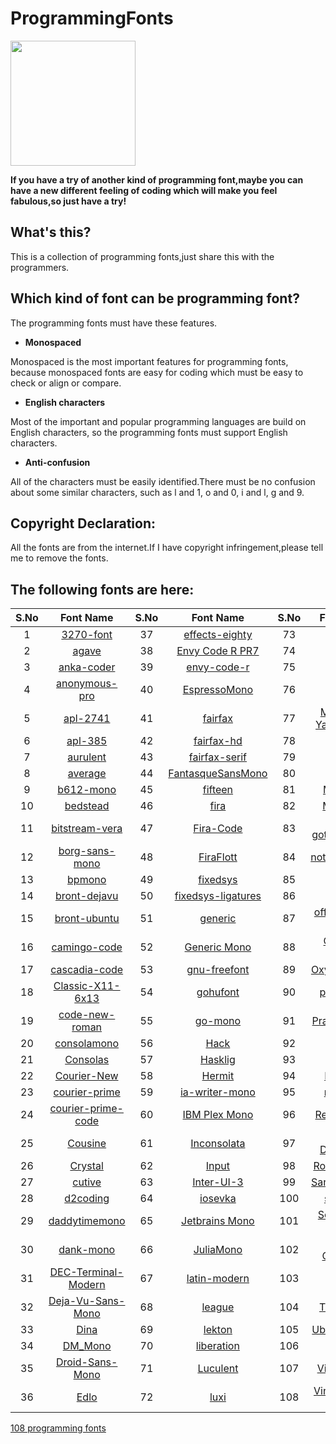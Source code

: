 # ProgrammingFonts

<img src="logo-programming-fonts.png" width="" height="200"/>

**If you have a try of another kind of programming font,maybe you can have a new different feeling of coding which will make you feel fabulous,so just have a try!**

## What's this?

This is a collection of programming fonts,just share this with the programmers.

## Which kind of font can be programming font?

The programming fonts must have these features.

* **Monospaced**

Monospaced is the most important features for programming fonts, because monospaced fonts are easy for coding which must be easy to check or align or compare.

* **English characters**

Most of the important and popular programming languages are build on English characters, so the programming fonts must support English characters.

* **Anti-confusion**

All of the characters must be easily identified.There must be no confusion about some similar characters, such as l and 1, o and 0, i and l, g and 9.

## Copyright Declaration:

All the fonts are from the internet.If I have copyright infringement,please tell me to remove the fonts.

## The following fonts are here:

| **S.No** |                                                   **Font Name**                                                  | **S.No** |                                                  **Font Name**                                                 | **S.No** |                                                    **Font Name**                                                   |
|:--------:|:----------------------------------------------------------------------------------------------------------------:|:--------:|:--------------------------------------------------------------------------------------------------------------:|:--------:|:------------------------------------------------------------------------------------------------------------------:|
|     1    |           [3270-font](https://github.com/ProgrammingFonts/ProgrammingFonts/tree/master/font/3270-font)           |    37    |     [effects-eighty](https://github.com/ProgrammingFonts/ProgrammingFonts/tree/master/font/effects-eighty)     |    73    |                   [M+](https://github.com/ProgrammingFonts/ProgrammingFonts/tree/master/font/M+)                   |
|     2    |               [agave](https://github.com/ProgrammingFonts/ProgrammingFonts/tree/master/font/agave)               |    38    | [Envy Code R PR7](https://github.com/ProgrammingFonts/ProgrammingFonts/tree/master/font/Envy%20Code%20R%20PR7) |    74    |                [Menlo](https://github.com/ProgrammingFonts/ProgrammingFonts/tree/master/font/Menlo)                |
|     3    |          [anka-coder](https://github.com/ProgrammingFonts/ProgrammingFonts/tree/master/font/anka-coder)          |    39    |        [envy-code-r](https://github.com/ProgrammingFonts/ProgrammingFonts/tree/master/font/envy-code-r)        |    75    |               [mensch](https://github.com/ProgrammingFonts/ProgrammingFonts/tree/master/font/mensch)               |
|     4    |       [anonymous-pro](https://github.com/ProgrammingFonts/ProgrammingFonts/tree/master/font/anonymous-pro)       |    40    |       [EspressoMono](https://github.com/ProgrammingFonts/ProgrammingFonts/tree/master/font/EspressoMono)       |    76    |                [meslo](https://github.com/ProgrammingFonts/ProgrammingFonts/tree/master/font/meslo)                |
|     5    |            [apl-2741](https://github.com/ProgrammingFonts/ProgrammingFonts/tree/master/font/apl-2741)            |    41    |            [fairfax](https://github.com/ProgrammingFonts/ProgrammingFonts/tree/master/font/fairfax)            |    77    | [Microsoft-YaHei-Mono](https://github.com/ProgrammingFonts/ProgrammingFonts/tree/master/font/Microsoft-YaHei-Mono) |
|     6    |             [apl-385](https://github.com/ProgrammingFonts/ProgrammingFonts/tree/master/font/apl-385)             |    42    |         [fairfax-hd](https://github.com/ProgrammingFonts/ProgrammingFonts/tree/master/font/fairfax-hd)         |    78    |               [Monaco](https://github.com/ProgrammingFonts/ProgrammingFonts/tree/master/font/Monaco)               |
|     7    |            [aurulent](https://github.com/ProgrammingFonts/ProgrammingFonts/tree/master/font/aurulent)            |    43    |      [fairfax-serif](https://github.com/ProgrammingFonts/ProgrammingFonts/tree/master/font/fairfax-serif)      |    79    |              [Monofur](https://github.com/ProgrammingFonts/ProgrammingFonts/tree/master/font/Monofur)              |
|     8    |             [average](https://github.com/ProgrammingFonts/ProgrammingFonts/tree/master/font/average)             |    44    |  [FantasqueSansMono](https://github.com/ProgrammingFonts/ProgrammingFonts/tree/master/font/FantasqueSansMono)  |    80    |               [Monoid](https://github.com/ProgrammingFonts/ProgrammingFonts/tree/master/font/Monoid)               |
|     9    |           [b612-mono](https://github.com/ProgrammingFonts/ProgrammingFonts/tree/master/font/b612-mono)           |    45    |            [fifteen](https://github.com/ProgrammingFonts/ProgrammingFonts/tree/master/font/fifteen)            |    81    |             [MonoLisa](https://github.com/ProgrammingFonts/ProgrammingFonts/tree/master/font/MonoLisa)             |
|    10    |            [bedstead](https://github.com/ProgrammingFonts/ProgrammingFonts/tree/master/font/bedstead)            |    46    |               [fira](https://github.com/ProgrammingFonts/ProgrammingFonts/tree/master/font/fira)               |    82    |             [Mononoki](https://github.com/ProgrammingFonts/ProgrammingFonts/tree/master/font/Mononoki)             |
|    11    |      [bitstream-vera](https://github.com/ProgrammingFonts/ProgrammingFonts/tree/master/font/bitstream-vera)      |    47    |          [Fira-Code](https://github.com/ProgrammingFonts/ProgrammingFonts/tree/master/font/Fira-Code)          |    83    |  [nanum-gothic-coding](https://github.com/ProgrammingFonts/ProgrammingFonts/tree/master/font/nanum-gothic-coding)  |
|    12    |      [borg-sans-mono](https://github.com/ProgrammingFonts/ProgrammingFonts/tree/master/font/borg-sans-mono)      |    48    |          [FiraFlott](https://github.com/ProgrammingFonts/ProgrammingFonts/tree/master/font/FiraFlott)          |    84    |       [notcouriersans](https://github.com/ProgrammingFonts/ProgrammingFonts/tree/master/font/notcouriersans)       |
|    13    |              [bpmono](https://github.com/ProgrammingFonts/ProgrammingFonts/tree/master/font/bpmono)              |    49    |           [fixedsys](https://github.com/ProgrammingFonts/ProgrammingFonts/tree/master/font/fixedsys)           |    85    |                 [noto](https://github.com/ProgrammingFonts/ProgrammingFonts/tree/master/font/noto)                 |
|    14    |        [bront-dejavu](https://github.com/ProgrammingFonts/ProgrammingFonts/tree/master/font/bront-dejavu)        |    50    | [fixedsys-ligatures](https://github.com/ProgrammingFonts/ProgrammingFonts/tree/master/font/fixedsys-ligatures) |    86    |                 [nova](https://github.com/ProgrammingFonts/ProgrammingFonts/tree/master/font/nova)                 |
|    15    |        [bront-ubuntu](https://github.com/ProgrammingFonts/ProgrammingFonts/tree/master/font/bront-ubuntu)        |    51    |            [generic](https://github.com/ProgrammingFonts/ProgrammingFonts/tree/master/font/generic)            |    87    |      [office-code-pro](https://github.com/ProgrammingFonts/ProgrammingFonts/tree/master/font/office-code-pro)      |
|    16    |        [camingo-code](https://github.com/ProgrammingFonts/ProgrammingFonts/tree/master/font/camingo-code)        |    52    |      [Generic Mono](https://github.com/ProgrammingFonts/ProgrammingFonts/tree/master/font/Generic%20Mono)      |    88    |       [Overpass Mono](https://github.com/ProgrammingFonts/ProgrammingFonts/tree/master/font/Overpass%20Mono)       |
|    17    |       [cascadia-code](https://github.com/ProgrammingFonts/ProgrammingFonts/tree/master/font/cascadia-code)       |    53    |       [gnu-freefont](https://github.com/ProgrammingFonts/ProgrammingFonts/tree/master/font/gnu-freefont)       |    89    |          [Oxygen-Mono](https://github.com/ProgrammingFonts/ProgrammingFonts/tree/master/font/Oxygen-Mono)          |
|    18    |    [Classic-X11-6x13](https://github.com/ProgrammingFonts/ProgrammingFonts/tree/master/font/Classic-X11-6x13)    |    54    |           [gohufont](https://github.com/ProgrammingFonts/ProgrammingFonts/tree/master/font/gohufont)           |    90    |            [plex-mono](https://github.com/ProgrammingFonts/ProgrammingFonts/tree/master/font/plex-mono)            |
|    19    |      [code-new-roman](https://github.com/ProgrammingFonts/ProgrammingFonts/tree/master/font/code-new-roman)      |    55    |            [go-mono](https://github.com/ProgrammingFonts/ProgrammingFonts/tree/master/font/go-mono)            |    91    |         [Pragmata-Pro](https://github.com/ProgrammingFonts/ProgrammingFonts/tree/master/font/Pragmata-Pro)         |
|    20    |         [consolamono](https://github.com/ProgrammingFonts/ProgrammingFonts/tree/master/font/consolamono)         |    56    |               [Hack](https://github.com/ProgrammingFonts/ProgrammingFonts/tree/master/font/Hack)               |    92    |              [profont](https://github.com/ProgrammingFonts/ProgrammingFonts/tree/master/font/profont)              |
|    21    |            [Consolas](https://github.com/ProgrammingFonts/ProgrammingFonts/tree/master/font/Consolas)            |    57    |            [Hasklig](https://github.com/ProgrammingFonts/ProgrammingFonts/tree/master/font/Hasklig)            |    93    |               [Proggy](https://github.com/ProgrammingFonts/ProgrammingFonts/tree/master/font/Proggy)               |
|    22    |         [Courier-New](https://github.com/ProgrammingFonts/ProgrammingFonts/tree/master/font/Courier-New)         |    58    |             [Hermit](https://github.com/ProgrammingFonts/ProgrammingFonts/tree/master/font/Hermit)             |    94    |              [Pt-Mono](https://github.com/ProgrammingFonts/ProgrammingFonts/tree/master/font/Pt-Mono)              |
|    23    |       [courier-prime](https://github.com/ProgrammingFonts/ProgrammingFonts/tree/master/font/courier-prime)       |    59    |     [ia-writer-mono](https://github.com/ProgrammingFonts/ProgrammingFonts/tree/master/font/ia-writer-mono)     |    95    |            [recursive](https://github.com/ProgrammingFonts/ProgrammingFonts/tree/master/font/recursive)            |
|    24    |  [courier-prime-code](https://github.com/ProgrammingFonts/ProgrammingFonts/tree/master/font/courier-prime-code)  |    60    |    [IBM Plex Mono](https://github.com/ProgrammingFonts/ProgrammingFonts/tree/master/font/IBM%20Plex%20Mono)    |    96    |           [RedHatMono](https://github.com/ProgrammingFonts/ProgrammingFonts/tree/master/font/RedHatMono)           |
|    25    |             [Cousine](https://github.com/ProgrammingFonts/ProgrammingFonts/tree/master/font/Cousine)             |    61    |        [Inconsolata](https://github.com/ProgrammingFonts/ProgrammingFonts/tree/master/font/Inconsolata)        |    97    |     [Ricty-Diminished](https://github.com/ProgrammingFonts/ProgrammingFonts/tree/master/font/Ricty-Diminished)     |
|    26    |             [Crystal](https://github.com/ProgrammingFonts/ProgrammingFonts/tree/master/font/Crystal)             |    62    |              [Input](https://github.com/ProgrammingFonts/ProgrammingFonts/tree/master/font/Input)              |    98    |          [Roboto_Mono](https://github.com/ProgrammingFonts/ProgrammingFonts/tree/master/font/Roboto_Mono)          |
|    27    |              [cutive](https://github.com/ProgrammingFonts/ProgrammingFonts/tree/master/font/cutive)              |    63    |         [Inter-UI-3](https://github.com/ProgrammingFonts/ProgrammingFonts/tree/master/font/Inter-UI-3)         |    99    |        [Sarasa-Gothic](https://github.com/ProgrammingFonts/ProgrammingFonts/tree/master/font/Sarasa-Gothic)        |
|    28    |            [d2coding](https://github.com/ProgrammingFonts/ProgrammingFonts/tree/master/font/d2coding)            |    64    |            [iosevka](https://github.com/ProgrammingFonts/ProgrammingFonts/tree/master/font/iosevka)            |    100   |              [saxMono](https://github.com/ProgrammingFonts/ProgrammingFonts/tree/master/font/saxMono)              |
|    29    |       [daddytimemono](https://github.com/ProgrammingFonts/ProgrammingFonts/tree/master/font/daddytimemono)       |    65    |    [Jetbrains Mono](https://github.com/ProgrammingFonts/ProgrammingFonts/tree/master/font/Jetbrains%20Mono)    |    101   |        [SomeType-Mono](https://github.com/ProgrammingFonts/ProgrammingFonts/tree/master/font/SomeType-Mono)        |
|    30    |           [dank-mono](https://github.com/ProgrammingFonts/ProgrammingFonts/tree/master/font/dank-mono)           |    66    |          [JuliaMono](https://github.com/ProgrammingFonts/ProgrammingFonts/tree/master/font/JuliaMono)          |    102   |      [Source-Code-Pro](https://github.com/ProgrammingFonts/ProgrammingFonts/tree/master/font/Source-Code-Pro)      |
|    31    | [DEC-Terminal-Modern](https://github.com/ProgrammingFonts/ProgrammingFonts/tree/master/font/DEC-Terminal-Modern) |    67    |       [latin-modern](https://github.com/ProgrammingFonts/ProgrammingFonts/tree/master/font/latin-modern)       |    103   |                [space](https://github.com/ProgrammingFonts/ProgrammingFonts/tree/master/font/space)                |
|    32    |   [Deja-Vu-Sans-Mono](https://github.com/ProgrammingFonts/ProgrammingFonts/tree/master/font/Deja-Vu-Sans-Mono)   |    68    |             [league](https://github.com/ProgrammingFonts/ProgrammingFonts/tree/master/font/league)             |    104   |          [Triskweline](https://github.com/ProgrammingFonts/ProgrammingFonts/tree/master/font/Triskweline)          |
|    33    |                [Dina](https://github.com/ProgrammingFonts/ProgrammingFonts/tree/master/font/Dina)                |    69    |             [lekton](https://github.com/ProgrammingFonts/ProgrammingFonts/tree/master/font/lekton)             |    105   |          [Ubuntu-Mono](https://github.com/ProgrammingFonts/ProgrammingFonts/tree/master/font/Ubuntu-Mono)          |
|    34    |             [DM_Mono](https://github.com/ProgrammingFonts/ProgrammingFonts/tree/master/font/DM_Mono)             |    70    |         [liberation](https://github.com/ProgrammingFonts/ProgrammingFonts/tree/master/font/liberation)         |    106   |              [Unifont](https://github.com/ProgrammingFonts/ProgrammingFonts/tree/master/font/Unifont)              |
|    35    |     [Droid-Sans-Mono](https://github.com/ProgrammingFonts/ProgrammingFonts/tree/master/font/Droid-Sans-Mono)     |    71    |           [Luculent](https://github.com/ProgrammingFonts/ProgrammingFonts/tree/master/font/Luculent)           |    107   |         [Victor Mono](https://github.com/ProgrammingFonts/ProgrammingFonts/tree/master/font/Victor%20Mono)         |
|    36    |                [Edlo](https://github.com/ProgrammingFonts/ProgrammingFonts/tree/master/font/Edlo)                |    72    |               [luxi](https://github.com/ProgrammingFonts/ProgrammingFonts/tree/master/font/luxi)               |    108   | [Vintage Fonts Pack](https://github.com/ProgrammingFonts/ProgrammingFonts/tree/master/font/Vintage%20Fonts%20Pack) |

[108 programming fonts](https://github.com/ProgrammingFonts/ProgrammingFonts/tree/master/font) 
